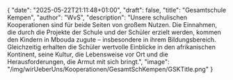 {
    "date": "2025-05-22T21:11:48+01:00",
    "draft": false,
    "title": "Gesamtschule Kempen",
    "author": "WvS",
    "description": "Unsere schulischen Kooperationen sind für beide Seiten von großem Nutzen. Die Einnahmen, die durch die Projekte der Schule und der Schüler erzielt werden, kommen den Kindern in Mbouda zugute – insbesondere in ihrem Bildungsbereich. Gleichzeitig erhalten die Schüler wertvolle Einblicke in den afrikanischen Kontinent, seine Kultur, die Lebensweise vor Ort und die Herausforderungen, die Armut mit sich bringt.",
    "image": "/img/wirUeberUns/Kooperationen/GesamtSchKempen/GSKTitle.png"
}

